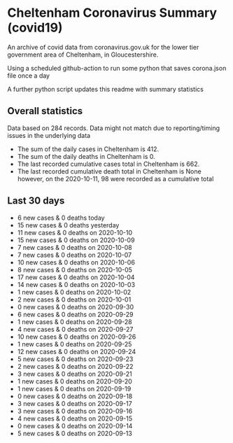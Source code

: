 # Cheltenham Coronavirus Summary (covid19)

An archive of covid data from coronavirus.gov.uk for the lower tier government area of Cheltenham, in Gloucestershire.

Using a scheduled github-action to run some python that saves corona.json file once a day

A further python script updates this readme with summary statistics

<!-- summary_marker starts -->
## Overall statistics

 Data based on 284 records. Data might not match due to reporting/timing issues in the underlying data

- The sum of the daily cases in Cheltenham is 412.
- The sum of the daily deaths in Cheltenham is 0.
- The last recorded cumulative cases total in Cheltenham is 662.
- The last recorded cumulative death total in Cheltenham is None however, on the 2020-10-11, 98 were recorded as a cumulative total

## Last 30 days

- 6 new cases & 0 deaths today
- 15 new cases & 0 deaths yesterday
- 11 new cases & 0 deaths on 2020-10-10
- 15 new cases & 0 deaths on 2020-10-09
- 7 new cases & 0 deaths on 2020-10-08
- 7 new cases & 0 deaths on 2020-10-07
- 10 new cases & 0 deaths on 2020-10-06
- 8 new cases & 0 deaths on 2020-10-05
- 17 new cases & 0 deaths on 2020-10-04
- 14 new cases & 0 deaths on 2020-10-03
- 1 new cases & 0 deaths on 2020-10-02
- 2 new cases & 0 deaths on 2020-10-01
- 0 new cases & 0 deaths on 2020-09-30
- 6 new cases & 0 deaths on 2020-09-29
- 1 new cases & 0 deaths on 2020-09-28
- 4 new cases & 0 deaths on 2020-09-27
- 10 new cases & 0 deaths on 2020-09-26
- 1 new cases & 0 deaths on 2020-09-25
- 12 new cases & 0 deaths on 2020-09-24
- 5 new cases & 0 deaths on 2020-09-23
- 2 new cases & 0 deaths on 2020-09-22
- 3 new cases & 0 deaths on 2020-09-21
- 1 new cases & 0 deaths on 2020-09-20
- 1 new cases & 0 deaths on 2020-09-19
- 0 new cases & 0 deaths on 2020-09-18
- 3 new cases & 0 deaths on 2020-09-17
- 3 new cases & 0 deaths on 2020-09-16
- 4 new cases & 0 deaths on 2020-09-15
- 0 new cases & 0 deaths on 2020-09-14
- 5 new cases & 0 deaths on 2020-09-13

<!-- summary_marker ends -->
